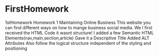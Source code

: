 # FirstHomework
1stHomework
Homework 1 Maintaining Online Business This website you can find different ways on how to mange business social media. We I first received the HTML Code it wasnt structure! I added a few Semantic HTML Elements(nav,main,section,article) Gave it a Descriptive Title Added ALT Attributes Also follow the logical structure independent of the styling and positioning
